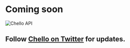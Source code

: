 
# Coming soon

<img src="https://styviostorage.blob.core.windows.net/styviofilecontainer/logoBanner.png" alt="Chello API"> 

## Follow <a href="https://twitter.com/Chello_Chat">Chello on Twitter</a> for updates.
